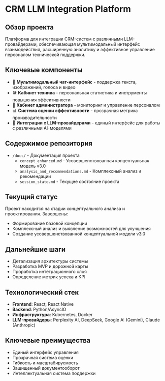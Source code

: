 # CRM LLM Integration Platform

## Обзор проекта
Платформа для интеграции CRM-систем с различными LLM-провайдерами, обеспечивающая мультимодальный интерфейс взаимодействия, расширенную аналитику и эффективное управление персоналом технической поддержки.

## Ключевые компоненты
- 📱 **Мультимодальный чат-интерфейс** - поддержка текста, изображений, голоса и видео
- 🛠️ **Кабинет техника** - персональная статистика и инструменты повышения эффективности
- 👑 **Кабинет администратора** - мониторинг и управление персоналом
- 📊 **Система оценки эффективности** - прозрачная метрика производительности
- 🧠 **Интеграции с LLM-провайдерами** - единый интерфейс для работы с различными AI-моделями

## Содержимое репозитория
- `/docs/` - Документация проекта
  - `concept_enhanced.md` - Усовершенствованная концептуальная модель v3.0
  - `analysis_and_recommendations.md` - Комплексный анализ и рекомендации
  - `session_state.md` - Текущее состояние проекта

## Текущий статус
Проект находится на стадии концептуального анализа и проектирования. Завершены:
- Формирование базовой концепции
- Комплексный анализ и выявление возможностей для улучшения
- Создание усовершенствованной концептуальной модели v3.0

## Дальнейшие шаги
- Детализация архитектуры системы
- Разработка MVP и дорожной карты
- Проработка интеграционного слоя
- Определение метрик успеха и KPI

## Технологический стек
- **Frontend**: React, React Native
- **Backend**: Python/AsyncIO
- **Инфраструктура**: Kubernetes, Docker
- **LLM-провайдеры**: Perplexity AI, DeepSeek, Google AI (Gemini), Claude (Anthropic)

## Ключевые преимущества
- Единый интерфейс управления
- Прозрачная система оценки
- Гибкость и масштабируемость
- Защищенный документооборот
- Интеллектуальная система поддержки